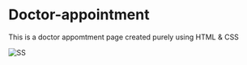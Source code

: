 # Doctor-appointment

 This is a doctor appomtment page created purely using HTML & CSS

 
![SS](https://github.com/MeetChhaiya/Doctor-Appointment/assets/61612902/00d20896-4110-45f0-89fb-e3993049e449)
